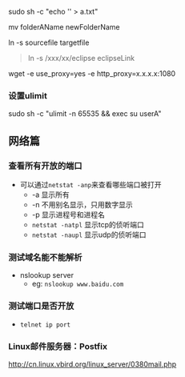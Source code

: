 sudo sh -c "echo '' > a.txt"

mv folderAName newFolderName

ln -s sourcefile targetfile
> ln -s /xxx/xx/eclipse eclipseLink

wget -e use_proxy=yes -e http_proxy=x.x.x.x:1080

### 设置ulimit
sudo sh -c "ulimit -n 65535 && exec su userA"

## 网络篇

### 查看所有开放的端口
* 可以通过`netstat -anp`来查看哪些端口被打开
    * -a 显示所有
    * -n 不用别名显示，只用数字显示
    * -p 显示进程号和进程名
    * `netstat -natpl` 显示tcp的侦听端口
    * `netstat -naupl` 显示udp的侦听端口
### 测试域名能不能解析
* nslookup server
    * eg: `nslookup www.baidu.com`

### 测试端口是否开放
* `telnet ip port`

### Linux邮件服务器：Postfix
http://cn.linux.vbird.org/linux_server/0380mail.php

